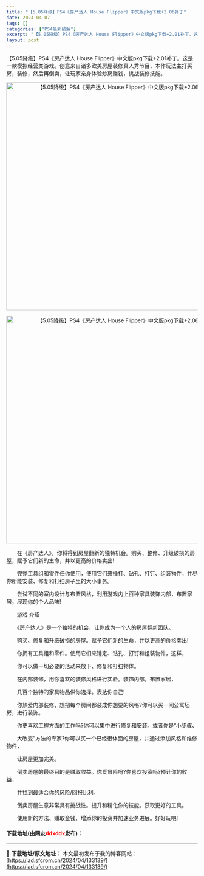 ```yaml
---
title: "【5.05降级】PS4《房产达人 House Flipper》中文版pkg下载+2.06补丁"
date: 2024-04-07
tags: []
categories: ["PS4最新破解"]
excerpt: "【5.05降级】PS4《房产达人 House Flipper》中文版pkg下载+2.01补丁。这是一款模拟经营类游戏。创意来自诸多欧美房屋装修真人秀节目，本作玩法主打买房，装修，然后再倒卖，让玩家亲身体验炒房赚钱，挑战装修技能。 　　在《房产达人》，你将得到房屋翻新的独特机会。购买、整修、升级破损的&hellip;"
layout: post
---
```


 <p>【5.05降级】PS4《房产达人 House Flipper》中文版pkg下载+2.01补丁。这是一款模拟经营类游戏。创意来自诸多欧美房屋装修真人秀节目，本作玩法主打买房，装修，然后再倒卖，让玩家亲身体验炒房赚钱，挑战装修技能。</p> <p align="center"><img align="" border="0" src="https://www.2023game.com/d/file/p/2020/12-29/add8bb4b8b46f10251faf93cdbabdf00.jpg" width="600" alt="【5.05降级】PS4《房产达人 House Flipper》中文版pkg下载+2.06补丁" /></p> <p align="center"><img align="" border="0" src="https://www.2023game.com/d/file/p/2020/12-29/86d79d3907d87480b9114c910d87ec47.jpg" width="600" alt="【5.05降级】PS4《房产达人 House Flipper》中文版pkg下载+2.06补丁" /></p> <p>　　在《房产达人》，你将得到房屋翻新的独特机会。购买、整修、升级破损的房屋，赋予它们新的生命，并以更高的价格卖出!</p> <p>　　完整工具组和零件任你使用，使用它们来捶打、钻孔、打钉、组装物件，并尽你所能安装、修复和打扫房子里的大小事务。</p> <p>　　尝试不同的室内设计与布置风格，利用游戏内上百种家具装饰内部，布置家居，展现你的个人品味!</p> <p>　　游戏 介绍</p> <p>　　《房产达人》是一个独特的机会，让你成为一个人的房屋翻新团队。</p> <p>　　购买、修复和升级破损的房屋。赋予它们新的生命，并以更高的价格卖出!</p> <p>　　你拥有工具组和零件。使用它们来锤定、钻孔、打钉和组装物件，这样，</p> <p>　　你可以做一切必要的活动来放下、修复和打扫物体。</p> <p>　　在内部装修，用你喜欢的装修风格进行实验。装饰内部，布置家居，</p> <p>　　几百个独特的家具物品供你选择。表达你自己!</p> <p>　　你热爱内部装修，想把每个房间都装成你想要的风格?你可以买一间公寓坯房，进行装饰。</p> <p>　　你更喜欢工程方面的工作吗?你可以集中进行修复和安装。或者你是&ldquo;小步骤、</p> <p>　　大改变&rdquo;方法的专家?你可以买一个已经很体面的房屋，并通过添加风格和维修物件，</p> <p>　　让房屋更加完美。</p> <p>　　倒卖房屋的最终目的是赚取收益。你爱冒险吗?你喜欢投资吗?预计你的收益，</p> <p>　　并找到最适合你的风险/回报比利。</p> <p>　　倒卖房屋生意非常具有挑战性。提升和精化你的技能。获取更好的工具。</p> <p>　　使用新的方法、赚取金钱、增添你的投资并加速业务进展。好好玩吧!</p> <p><h4>下载地址(由网友<font color="red">ddxddx</font>发布)：</h4></p> 

---
📖 **下载地址/原文地址：** 本文最初发布于我的博客网站：[https://lad.sfcrom.cn/2024/04/133139/](https://lad.sfcrom.cn/2024/04/133139/)

